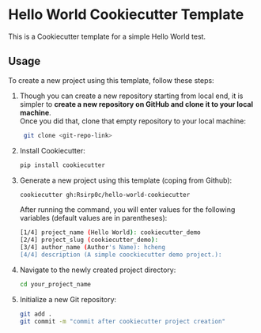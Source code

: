 # Hello World Cookiecutter Template

This is a Cookiecutter template for a simple Hello World test.

## Usage

To create a new project using this template, follow these steps:

1. Though you can create a new repository starting from local end, it is simpler to **create a new repository on GitHub and clone it to your local machine**. <br>Once you did that, clone that empty repository to your local machine:
   ```bash
    git clone <git-repo-link>
    ```

2. Install Cookiecutter:
    ```bash
    pip install cookiecutter
    ```
    
3. Generate a new project using this template (coping from Github):
    ```bash
    cookiecutter gh:Rsirp0c/hello-world-cookiecutter
    ```
    After running the command, you will enter values for the following variables (default values are in parentheses): 
    ```bash
    [1/4] project_name (Hello World): cookiecutter_demo
    [2/4] project_slug (cookiecutter_demo): 
    [3/4] author_name (Author's Name): hcheng
    [4/4] description (A simple coockiecutter demo project.):
    ```

4. Navigate to the newly created project directory:
    ```bash
    cd your_project_name
    ```

5. Initialize a new Git repository:
    ```bash
    git add .
    git commit -m "commit after cookiecutter project creation"
    ```